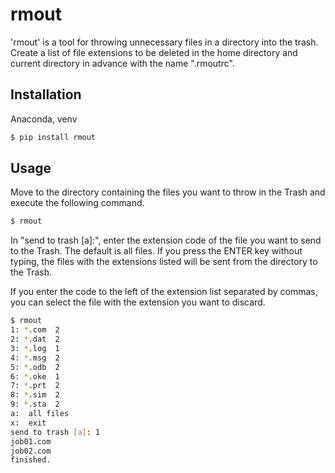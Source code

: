 # rmout

'rmout' is a tool for throwing unnecessary files in a directory into the trash.
Create a list of file extensions to be deleted in the home directory and current directory in advance with the name ".rmoutrc".


## Installation


Anaconda, venv

```sh
$ pip install rmout
```


## Usage

Move to the directory containing the files you want to throw in the Trash and execute the following command.

```sh
$ rmout
```

In "send to trash [a]:", enter the extension code of the file you want to send to the Trash. The default is all files. If you press the ENTER key without typing, the files with the extensions listed will be sent from the directory to the Trash.

If you enter the code to the left of the extension list separated by commas, you can select the file with the extension you want to discard.


```sh
$ rmout
1: *.com  2
2: *.dat  2
3: *.log  1
4: *.msg  2
5: *.odb  2
6: *.oke  1
7: *.prt  2
8: *.sim  2
9: *.sta  2
a:  all files
x:  exit
send to trash [a]: 1
job01.com
job02.com
finished.
```
